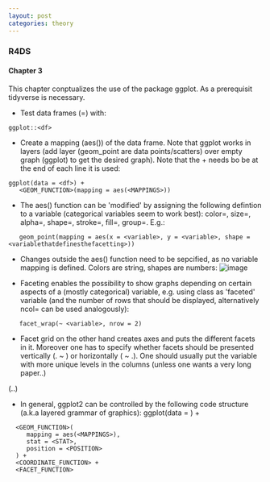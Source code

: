 ```yaml
---
layout: post
categories: theory
---
```


### R4DS
#### Chapter 3
This chapter conptualizes the use of the package ggplot. As a prerequisit tidyverse is necessary.

- Test data frames (=<df>) with:
```
ggplot::<df>
```
- Create a mapping (aes()) of the data frame. Note that ggplot works in layers (add layer (geom_point are data points/scatters) over empty graph (ggplot) to get the desired graph). Note that the + needs bo be at the end of each line it is used:
```
ggplot(data = <df>) +
   <GEOM_FUNCTION>(mapping = aes(<MAPPINGS>))
```
- The aes() function can be 'modified' by assigning the following defintion to a variable (categorical variables seem to work best): color=, size=, alpha=, shape=, stroke=, fill=, group=. E.g.:
```
   geom_point(mapping = aes(x = <variable>, y = <variable>, shape = <variablethatdefinesthefacetting>))
```

- Changes outside the aes() function need to be sepcified, as no variable mapping is defined. Colors are string, shapes are numbers:
![image](https://d33wubrfki0l68.cloudfront.net/2705b59d57362a103f0dad04b0ccfdeff9a101d2/3dc1b/visualize_files/figure-html/shapes-1.png)

- Faceting enables the possibility to show graphs depending on certain aspects of a (mostly categorical) variable, e.g. using class as 'faceted' variable (and the number of rows that should be displayed, alternatively ncol= can be used analogously):
```
   facet_wrap(~ <variable>, nrow = 2)
```
   - Facet grid on the other hand creates axes and puts the different facets in it. Moreover one has to specify whether facets should be presented vertically (. ~ <variable>) or horizontally (<variable> ~ .). One should usually put the variable with more unique levels in the columns (unless one wants a very long paper..)
   
 (..)
 
 - In general, ggplot2 can be controlled by the following code structure (a.k.a layered grammar of graphics):
 ggplot(data = <DATA>) + 
```
  <GEOM_FUNCTION>(
     mapping = aes(<MAPPINGS>),
     stat = <STAT>, 
     position = <POSITION>
  ) +
  <COORDINATE_FUNCTION> +
  <FACET_FUNCTION>
```
 

